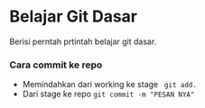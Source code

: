 # Belajar Git Dasar

Berisi perntah prtintah belajar git dasar.

### Cara commit ke repo

- Memindahkan dari working ke stage ``` git add.```
- Dari stage ke repo ``` git commit -m "PESAN NYA" ```
